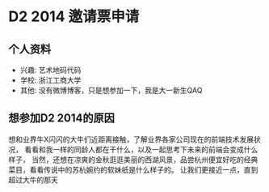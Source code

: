 # D2 2014 邀请票申请

## 个人资料

- 兴趣: 艺术地码代码
- 学校: 浙江工商大学
- 其他: 没有微博博客，只是想参加一下，我是大一新生QAQ

## 想参加D2 2014的原因

想和业界牛X闪闪的大牛们近距离接触，了解业界各家公司现在的前端技术发展状况，
看看和我一样的同龄人都在干什么，以及一起思考下未来的前端会变成什么样子，
当然，还想在凉爽的金秋逛逛美丽的西湖风景，品尝杭州便宜好吃的经典菜目，看看传说中的苏杭婉约的软妹纸是什么样子的。
让我们更接近一点，直到超过大牛的那天

